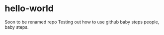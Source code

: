 # hello-world
Soon to be renamed repo
Testing out how to use github
baby steps people, baby steps. 
